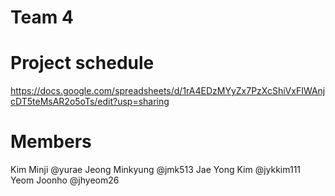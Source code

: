 # Team 4 

# Project schedule

https://docs.google.com/spreadsheets/d/1rA4EDzMYyZx7PzXcShiVxFIWAnjcDT5teMsAR2o5oTs/edit?usp=sharing


# Members

Kim Minji @yurae
Jeong Minkyung @jmk513
Jae Yong Kim @jykkim111
Yeom Joonho @jhyeom26
